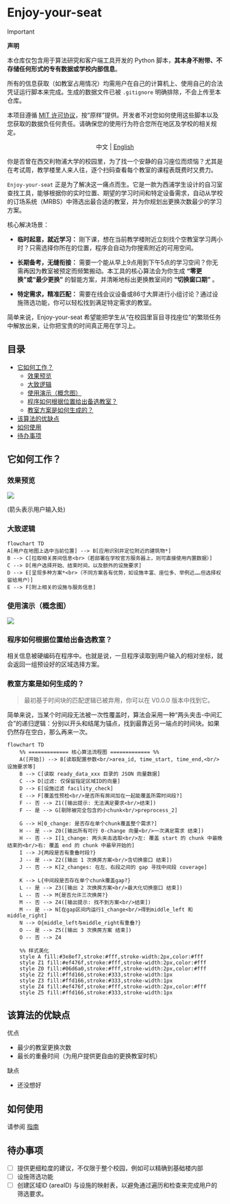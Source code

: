 # Enjoy-your-seat



> [!IMPORTANT]
> **声明**
>
> 本仓库仅包含用于算法研究和客户端工具开发的 Python 脚本，**其本身不附带、不存储任何形式的专有数据或学校内部信息**。
>
> 所有的信息获取（如教室占用情况）均需用户在自己的计算机上、使用自己的合法凭证运行脚本来完成。生成的数据文件已被 `.gitignore` 明确排除，不会上传至本仓库。
>
> 本项目遵循 [MIT 许可协议](LICENSE)，按“原样”提供。开发者不对您如何使用这些脚本以及您获取的数据负任何责任。请确保您的使用行为符合您所在地区及学校的相关规定。


<p align="center">中文 | <a href="./README.md">English</a></p>

你是否曾在西交利物浦大学的校园里，为了找一个安静的自习座位而烦恼？尤其是在考试周，教学楼里人来人往，逐个扫码查看每个教室的课程表既费时又费力。

`Enjoy-your-seat` 正是为了解决这一痛点而生。它是一款为西浦学生设计的自习室查找工具，能够根据你的实时位置、期望的学习时间和特定设备需求，自动从学校的订场系统（MRBS）中筛选出最合适的教室，并为你规划出更换次数最少的学习方案。

核心解决场景：
* **临时起意，就近学习：** 刚下课，想在当前教学楼附近立刻找个空教室学习两小时？只需选择你所在的位置，程序会自动为你搜索附近的可用空间。

* **长期备考，无缝衔接：** 需要一个能从早上9点用到下午5点的学习空间？你无需再因为教室被预定而频繁搬动。本工具的核心算法会为你生成 **“零更换”或“最少更换”** 的智能方案，并清晰地标出更换教室间的 **“切换窗口期”** 。

* **特定需求，精准匹配：** 需要在线会议设备或86寸大屏进行小组讨论？通过设施筛选功能，你可以轻松找到满足特定需求的教室。

简单来说，Enjoy-your-seat 希望能把学生从“在校园里盲目寻找座位”的繁琐任务中解放出来，让你把宝贵的时间真正用在学习上。

## 目录

* [它如何工作？](#它如何工作)
    * [效果预览](#效果预览)
    * [大致逻辑](#大致逻辑)
    * [使用演示（概念图）](#使用演示概念图)
    * [程序如何根据位置给出备选教室？](#程序如何根据位置给出备选教室)
    * [教室方案是如何生成的？](#教室方案是如何生成的)
* [该算法的优缺点](#该算法的优缺点)
* [如何使用](#如何使用)
* [待办事项](#待办事项)

## 它如何工作？

### 效果预览

![](Schematic%20diagram.jpg)

(箭头表示用户输入处)


### 大致逻辑

```mermaid
flowchart TD
A[用户在地图上选中当前位置] --> B[应用识别并定位附近的建筑物*]
B --> C[拉取相关房间信息<br>（若部署在学校官方服务器上，则可直接使用内置数据）]
C --> D[用户选择开始、结束时间，以及额外的设施要求]
D --> E[呈现多种方案*<br>（不同方案各有优势，如设施丰富、座位多、举例近……但选择权留给用户）]
E --> F[附上相关的设施与服务信息]
```

### 使用演示（概念图）

![](concept-demo.png)

### 程序如何根据位置给出备选教室？

相关信息被硬编码在程序中。也就是说，一旦程序读取到用户输入的相对坐标，就会返回一组预设好的区域选择方案。

### 教室方案是如何生成的？

> 最初基于时间块的匹配逻辑已被弃用，你可以在 V0.0.0 版本中找到它。

简单来说，当某个时间段无法被一次性覆盖时，算法会采用一种“两头夹击-中间汇合”的递归逻辑：分别以开头和结尾为锚点，找到最靠近另一端点的时间块。如果仍然存在空白，那么再来一次。

```mermaid
flowchart TD
    %% ============= 核心算法流程图 ============= %%
    A([开始]) --> B[读取配置参数<br/>area_id, time_start, time_end,<br/>设施要求等]
    B --> C[读取 ready_data_xxx 目录的 JSON 向量数据]
    C --> D[过滤: 仅保留指定区域ID的向量]
    D --> E[设施过滤 facility_check]
    E --> F[覆盖性预检<br/>是否所有房间加在一起能覆盖所需时间段?]
    F -- 否 --> Z1([输出提示: 无法满足要求<br/>结束])
    F -- 是 --> G[剔除被完全包含的小chunk<br/>preprocess_2]

    G --> H[0_change: 是否存在单个chunk覆盖整个需求?]
    H -- 是 --> Z0([输出所有可行 0-change 向量<br/>一次满足需求 结束])
    H -- 否 --> I[1_change: 两头夹击选取<br/>左: 覆盖 start 的 chunk 中最晚结束的<br/>右: 覆盖 end 的 chunk 中最早开始的]
    I --> J{两段是否有重叠时段?}
    J -- 是 --> Z2([输出 1 次换房方案<br/>含切换窗口 结束])
    J -- 否 --> K[2_changes: 在左、右段之间的 gap 寻找中间段 coverage]
    
    K --> L{中间段是否存在单个chunk覆盖gap?}
    L -- 是 --> Z3([输出 2 次换房方案<br/>最大化切换窗口 结束])
    L -- 否 --> M{是否允许三次换房?}
    M -- 否 --> Z4([输出提示: 找不到方案<br/>结束])
    M -- 是 --> N[在gap区间内运行1_change<br/>得到middle_left 和 middle_right]
    N --> O{middle_left与middle_right有重叠?}
    O -- 是 --> Z5([输出 3 次换房方案 结束])
    O -- 否 --> Z4

    %% 样式美化
    style A fill:#3e8ef7,stroke:#fff,stroke-width:2px,color:#fff
    style Z1 fill:#ef476f,stroke:#fff,stroke-width:2px,color:#fff
    style Z0 fill:#06d6a0,stroke:#fff,stroke-width:2px,color:#fff
    style Z2 fill:#ffd166,stroke:#333,stroke-width:1px
    style Z3 fill:#ffd166,stroke:#333,stroke-width:1px
    style Z4 fill:#ef476f,stroke:#fff,stroke-width:2px,color:#fff
    style Z5 fill:#ffd166,stroke:#333,stroke-width:1px

```

## 该算法的优缺点

优点

  - 最少的教室更换次数
  - 最长的重叠时间（为用户提供更自由的更换教室时机）

缺点
  - 还没想好

## 如何使用

请参阅 [指南](quick-start-hans.md)

## 待办事项

  - [ ] 提供更细粒度的建议，不仅限于整个校园，例如可以精确到基础楼内部
  - [ ] 设施筛选功能
  - [ ] 创建区域ID (areaID) 与设施的映射表，以避免通过遍历和检查来完成用户的筛选要求。
